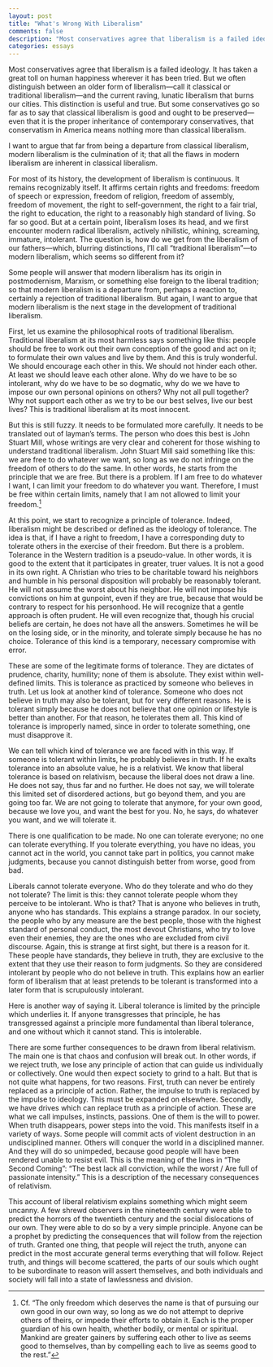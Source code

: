 ```yaml
---
layout: post
title: "What's Wrong With Liberalism"
comments: false
description: "Most conservatives agree that liberalism is a failed ideology."
categories: essays
---
```


Most conservatives agree that liberalism is a failed ideology. It has taken a great toll on human happiness wherever it has been tried. But we often distinguish between an older form of liberalism—call it classical or traditional liberalism—and the current raving, lunatic liberalism that burns our cities. This distinction is useful and true. But some conservatives go so far as to say that classical liberalism is good and ought to be preserved—even that it is the proper inheritance of contemporary conservatives, that conservatism in America means nothing more than classical liberalism.

I want to argue that far from being a departure from classical liberalism, modern liberalism is the culmination of it; that all the flaws in modern liberalism are inherent in classical liberalism.

For most of its history, the development of liberalism is continuous. It remains recognizably itself. It affirms certain rights and freedoms: freedom of speech or expression, freedom of religion, freedom of assembly, freedom of movement, the right to self-government, the right to a fair trial, the right to education, the right to a reasonably high standard of living. So far so good. But at a certain point, liberalism loses its head, and we first encounter modern radical liberalism, actively nihilistic, whining, screaming, immature, intolerant. The question is, how do we get from the liberalism of our fathers—which, blurring distinctions, I’ll call “traditional liberalism”—to modern liberalism, which seems so different from it?

Some people will answer that modern liberalism has its origin in postmodernism, Marxism, or something else foreign to the liberal tradition; so that modern liberalism is a departure from, perhaps a reaction to, certainly a rejection of traditional liberalism. But again, I want to argue that modern liberalism is the next stage in the development of traditional liberalism.

First, let us examine the philosophical roots of traditional liberalism. Traditional liberalism at its most harmless says something like this: people should be free to work out their own conception of the good and act on it; to formulate their own values and live by them. And this is truly wonderful. We should encourage each other in this. We should not hinder each other. At least we should leave each other alone. Why do we have to be so intolerant, why do we have to be so dogmatic, why do we we have to impose our own personal opinions on others? Why not all pull together? Why not support each other as we try to be our best selves, live our best lives? This is traditional liberalism at its most innocent.

But this is still fuzzy. It needs to be formulated more carefully. It needs to be translated out of layman’s terms. The person who does this best is John Stuart Mill, whose writings are very clear and coherent for those wishing to understand traditional liberalism. John Stuart Mill said something like this: we are free to do whatever we want, so long as we do not infringe on the freedom of others to do the same. In other words, he starts from the principle that we are free. But there is a problem. If I am free to do whatever I want, I can limit your freedom to do whatever you want. Therefore, I must be free within certain limits, namely that I am not allowed to limit your freedom.[^1]

At this point, we start to recognize a principle of tolerance. Indeed, liberalism might be described or defined as the ideology of tolerance. The idea is that, if I have a right to freedom, I have a corresponding duty to tolerate others in the exercise of their freedom. But there is a problem. Tolerance in the Western tradition is a pseudo-value. In other words, it is good to the extent that it participates in greater, truer values. It is not a good in its own right. A Christian who tries to be charitable toward his neighbors and humble in his personal disposition will probably be reasonably tolerant. He will not assume the worst about his neighbor. He will not impose his convictions on him at gunpoint, even if they are true, because that would be contrary to respect for his personhood. He will recognize that a gentle approach is often prudent. He will even recognize that, though his crucial beliefs are certain, he does not have all the answers. Sometimes he will be on the losing side, or in the minority, and tolerate simply because he has no choice. Tolerance of this kind is a temporary, necessary compromise with error.

These are some of the legitimate forms of tolerance. They are dictates of prudence, charity, humility; none of them is absolute. They exist within well-defined limits. This is tolerance as practiced by someone who believes in truth. Let us look at another kind of tolerance. Someone who does not believe in truth may also be tolerant, but for very different reasons. He is tolerant simply because he does not believe that one opinion or lifestyle is better than another. For that reason, he tolerates them all. This kind of tolerance is improperly named, since in order to tolerate something, one must disapprove it.

We can tell which kind of tolerance we are faced with in this way. If someone is tolerant within limits, he probably believes in truth. If he exalts tolerance into an absolute value, he is a relativist. We know that liberal tolerance is based on relativism, because the liberal does not draw a line. He does not say, thus far and no further. He does not say, we will tolerate this limited set of disordered actions, but go beyond them, and you are going too far. We are not going to tolerate that anymore, for your own good, because we love you, and want the best for you. No, he says, do whatever you want, and we will tolerate it.

There is one qualification to be made. No one can tolerate everyone; no one can tolerate everything. If you tolerate everything, you have no ideas, you cannot act in the world, you cannot take part in politics, you cannot make judgments, because you cannot distinguish better from worse, good from bad.

Liberals cannot tolerate everyone. Who do they tolerate and who do they not tolerate? The limit is this: they cannot tolerate people whom they perceive to be intolerant. Who is that? That is anyone who believes in truth, anyone who has standards. This explains a strange paradox. In our society, the people who by any measure are the best people, those with the highest standard of personal conduct, the most devout Christians, who try to love even their enemies, they are the ones who are excluded from civil discourse. Again, this is strange at first sight, but there is a reason for it. These people have standards, they believe in truth, they are exclusive to the extent that they use their reason to form judgments. So they are considered intolerant by people who do not believe in truth. This explains how an earlier form of liberalism that at least pretends to be tolerant is transformed into a later form that is scrupulously intolerant.

Here is another way of saying it. Liberal tolerance is limited by the principle which underlies it. If anyone transgresses that principle, he has transgressed against a principle more fundamental than liberal tolerance, and one without which it cannot stand. This is intolerable.

There are some further consequences to be drawn from liberal relativism. The main one is that chaos and confusion will break out. In other words, if we reject truth, we lose any principle of action that can guide us individually or collectively. One would then expect society to grind to a halt. But that is not quite what happens, for two reasons. First, truth can never be entirely replaced as a principle of action. Rather, the impulse to truth is replaced by the impulse to ideology. This must be expanded on elsewhere. Secondly, we have drives which can replace truth as a principle of action. These are what we call impulses, instincts, passions. One of them is the will to power. When truth disappears, power steps into the void. This manifests itself in a variety of ways. Some people will commit acts of violent destruction in an undisciplined manner. Others will conquer the world in a disciplined manner. And they will do so unimpeded, because good people will have been rendered unable to resist evil. This is the meaning of the lines in “The Second Coming”: “The best lack all conviction, while the worst / Are full of passionate intensity.” This is a description of the necessary consequences of relativism.

This account of liberal relativism explains something which might seem uncanny. A few shrewd observers in the nineteenth century were able to predict the horrors of the twentieth century and the social dislocations of our own. They were able to do so by a very simple principle. Anyone can be a prophet by predicting the consequences that will follow from the rejection of truth. Granted one thing, that people will reject the truth, anyone can predict in the most accurate general terms everything that will follow. Reject truth, and things will become scattered, the parts of our souls which ought to be subordinate to reason will assert themselves, and both individuals and society will fall into a state of lawlessness and division.

[^1]: Cf. “The only freedom which deserves the name is that of pursuing our own good in our own way, so long as we do not attempt to deprive others of theirs, or impede their efforts to obtain it. Each is the proper guardian of his own health, whether bodily, or mental or spiritual. Mankind are greater gainers by suffering each other to live as seems good to themselves, than by compelling each to live as seems good to the rest.”
